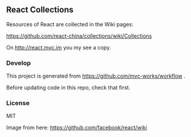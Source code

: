 
React Collections
------

Resources of React are collected in the Wiki pages:

https://github.com/react-china/collections/wiki/Collections

On http://react.mvc.im you my see a copy.

### Develop

This project is generated from https://github.com/mvc-works/workflow .

Before updating code in this repo, check that first.

### License

MIT

Image from here: https://github.com/facebook/react/wiki